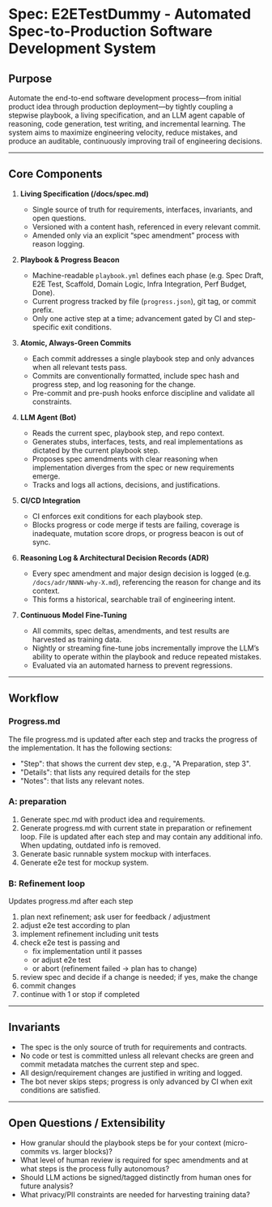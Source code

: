 


# Spec: E2ETestDummy - Automated Spec-to-Production Software Development System

## Purpose

Automate the end-to-end software development process—from initial product idea through production deployment—by tightly coupling a stepwise playbook, a living specification, and an LLM agent capable of reasoning, code generation, test writing, and incremental learning. The system aims to maximize engineering velocity, reduce mistakes, and produce an auditable, continuously improving trail of engineering decisions.

---

## Core Components

1. **Living Specification (/docs/spec.md)**
   - Single source of truth for requirements, interfaces, invariants, and open questions.
   - Versioned with a content hash, referenced in every relevant commit.
   - Amended only via an explicit “spec amendment” process with reason logging.

2. **Playbook & Progress Beacon**
   - Machine-readable `playbook.yml` defines each phase (e.g. Spec Draft, E2E Test, Scaffold, Domain Logic, Infra Integration, Perf Budget, Done).
   - Current progress tracked by file (`progress.json`), git tag, or commit prefix.
   - Only one active step at a time; advancement gated by CI and step-specific exit conditions.

3. **Atomic, Always-Green Commits**
   - Each commit addresses a single playbook step and only advances when all relevant tests pass.
   - Commits are conventionally formatted, include spec hash and progress step, and log reasoning for the change.
   - Pre-commit and pre-push hooks enforce discipline and validate all constraints.

4. **LLM Agent (Bot)**
   - Reads the current spec, playbook step, and repo context.
   - Generates stubs, interfaces, tests, and real implementations as dictated by the current playbook step.
   - Proposes spec amendments with clear reasoning when implementation diverges from the spec or new requirements emerge.
   - Tracks and logs all actions, decisions, and justifications.

5. **CI/CD Integration**
   - CI enforces exit conditions for each playbook step.
   - Blocks progress or code merge if tests are failing, coverage is inadequate, mutation score drops, or progress beacon is out of sync.

6. **Reasoning Log & Architectural Decision Records (ADR)**
   - Every spec amendment and major design decision is logged (e.g. `/docs/adr/NNNN-why-X.md`), referencing the reason for change and its context.
   - This forms a historical, searchable trail of engineering intent.

7. **Continuous Model Fine-Tuning**
   - All commits, spec deltas, amendments, and test results are harvested as training data.
   - Nightly or streaming fine-tune jobs incrementally improve the LLM’s ability to operate within the playbook and reduce repeated mistakes.
   - Evaluated via an automated harness to prevent regressions.

---

## Workflow

### Progress.md
The file progress.md is updated after each step and tracks the progress of the implementation.
It has the following sections:
- "Step": that shows the current dev step, e.g., "A Preparation, step 3".
- "Details": that lists any required details for the step
- "Notes": that lists any relevant notes.

### A: preparation
1. Generate spec.md with product idea and requirements.
2. Generate progress.md with current state in preparation or refinement loop. File is updated after each step and may contain any additional info. When updating, outdated info is removed.
3. Generate basic runnable system mockup with interfaces.
4. Generate e2e test for mockup system.

### B: Refinement loop
Updates progress.md after each step
1. plan next refinement; ask user for feedback / adjustment
2. adjust e2e test according to plan
3. implement refinement including unit tests
4. check e2e test is passing and
    - fix implementation until it passes
    - or adjust e2e test
    - or abort (refinement failed -> plan has to change)
5. review spec and decide if a change is needed; if yes, make the change
6. commit changes
7. continue with 1 or stop if completed

---

## Invariants

- The spec is the only source of truth for requirements and contracts.
- No code or test is committed unless all relevant checks are green and commit metadata matches the current step and spec.
- All design/requirement changes are justified in writing and logged.
- The bot never skips steps; progress is only advanced by CI when exit conditions are satisfied.

---

## Open Questions / Extensibility

- How granular should the playbook steps be for your context (micro-commits vs. larger blocks)?
- What level of human review is required for spec amendments and at what steps is the process fully autonomous?
- Should LLM actions be signed/tagged distinctly from human ones for future analysis?
- What privacy/PII constraints are needed for harvesting training data?
